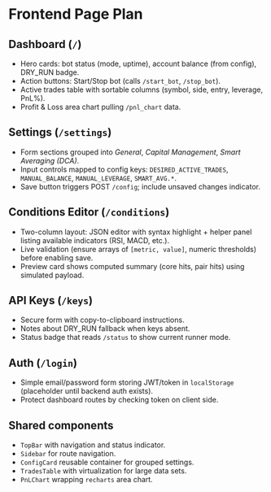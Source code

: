 # Frontend Page Plan

## Dashboard (`/`)
- Hero cards: bot status (mode, uptime), account balance (from config), DRY_RUN badge.
- Action buttons: Start/Stop bot (calls `/start_bot`, `/stop_bot`).
- Active trades table with sortable columns (symbol, side, entry, leverage, PnL%).
- Profit & Loss area chart pulling `/pnl_chart` data.

## Settings (`/settings`)
- Form sections grouped into *General*, *Capital Management*, *Smart Averaging (DCA)*.
- Input controls mapped to config keys: `DESIRED_ACTIVE_TRADES`, `MANUAL_BALANCE`, `MANUAL_LEVERAGE`, `SMART_AVG.*`.
- Save button triggers POST `/config`; include unsaved changes indicator.

## Conditions Editor (`/conditions`)
- Two-column layout: JSON editor with syntax highlight + helper panel listing available indicators (RSI, MACD, etc.).
- Live validation (ensure arrays of `[metric, value]`, numeric thresholds) before enabling save.
- Preview card shows computed summary (core hits, pair hits) using simulated payload.

## API Keys (`/keys`)
- Secure form with copy-to-clipboard instructions.
- Notes about DRY_RUN fallback when keys absent.
- Status badge that reads `/status` to show current runner mode.

## Auth (`/login`)
- Simple email/password form storing JWT/token in `localStorage` (placeholder until backend auth exists).
- Protect dashboard routes by checking token on client side.

## Shared components
- `TopBar` with navigation and status indicator.
- `Sidebar` for route navigation.
- `ConfigCard` reusable container for grouped settings.
- `TradesTable` with virtualization for large data sets.
- `PnLChart` wrapping `recharts` area chart.
